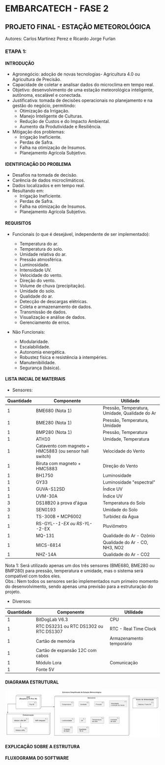 # EMBARCATECH - FASE 2

## PROJETO FINAL - ESTAÇÃO METEOROLÓGICA

Autores: Carlos Martinez Perez e Ricardo Jorge Furlan

### ETAPA 1:

#### INTRODUÇÃO

- Agronegócio: adoção de novas tecnologias- Agricultura 4.0 ou Agricultura de Precisão.  
- Capacidade de coletar e analisar dados do microclima em tempo real.  
- Objetivo: desenvolvimento de uma estação meteorológica inteligente, autônoma, escalável e conectada.  
- Justificativa: tomada de decisões operacionais no planejamento e na gestão do negócio, permitindo:  
    - Otimização da Irrigação.  
    - Manejo Inteligente de Culturas.  
    - Redução de Custos e do Impacto Ambiental.  
    - Aumento da Produtividade e Resiliência.  
- Mitigação dos problemas:  
    - Irrigação Ineficiente.  
    - Perdas de Safra.  
    - Falha na otimização de Insumos.  
    - Planejamento Agrícola Subjetivo.  

#### IDENTIFICAÇÃO DO PROBLEMA

- Desafios na tomada de decisão.  
- Carência de dados microclimáticos.  
- Dados localizados e em tempo real.  
- Resultando em:  
    - Irrigação Ineficiente.  
    - Perdas de Safra.  
    - Falha na otimização de Insumos.  
    - Planejamento Agrícola Subjetivo.  

#### REQUISITOS

- Funcionais (o que é desejável, independente de ser implementado):  
    - Temperatura do ar.  
    - Temperatura do solo.  
    - Umidade relativa do ar.  
    - Pressão atmosférica.  
    - Luminosidade.  
    - Intensidade UV.  
    - Velocidade do vento.  
    - Direção do vento.  
    - Volume de chuva (precipitação).  
    - Umidade do solo.  
    - Qualidade do ar.  
    - Detecção de descargas elétricas.  
    - Coleta e armazenamento de dados.  
    - Transmissão de dados.  
    - Visualização e análise de dados.  
    - Gerenciamento de erros.  

- Não Funcionais:  
    - Modularidade.  
    - Escalabilidade.  
    - Autonomia energética.  
    - Robustez física e resistência à intempéries.  
    - Manutenibilidade.  
    - Segurança (básica).  

#### LISTA INICIAL DE MATERIAIS

- Sensores:  

| Quantidade | Componente                                | Utilidade                                 |
|------------|-------------------------------------------|-------------------------------------------|
| 1          | BME680 (Nota 1)                           | Pressão, Temperatura, Umidade, Qualidade do Ar |
| 1          | BME280 (Nota 1)                           | Pressão, Temperatura, Umidade             |
| 1          | BMP280 (Nota 1)                           | Pressão, Temperatura                      |
| 1          | ATH10                                     | Umidade, Temperatura                      |
| 1          | Catavento com magneto + HMC5883 (ou sensor hall switch) | Velocidade do Vento                       |
| 1          | Biruta com magneto + HMC5883              | Direção do Vento                          |
| 1          | BH1750                                    | Luminosidade                              |
| 1          | GY33                                      | Luminosidade "espectral"                  |
| 1          | GUVA-S12SD                                | Índice UV                                 |
| 1          | UVM-30A                                   | Índice UV                                 |
| 3          | DS18B20 à prova d'água                    | Temperatura do Solo                       |
| 3          | SEN0193                                   | Umidade do Solo                           |
| 1          | TS-300B + MCP6002                         | Turbidez da Água                          |
| 1          | RS-GYL-*-1-EX ou RS-YL-*-2-EX             | Pluviômetro                               |
| 1          | MQ-131                                    | Qualidade do Ar - Ozônio                  |
| 1          | MICS-6814                                 | Qualidade do Ar - CO, NH3, NO2            |
| 1          | NHZ-14A                                   | Qualidade do Ar - CO2                     |

Nota 1: Será utilizado apenas um dos três sensores (BME680, BME280 ou BMP280) para pressão, temperatura e umidade, mas o sistema será compatível com todos eles.  
Obs.: Nem todos os sensores serão implementados num primeiro momento do desenvolvimento, sendo apenas uma previsão para a estruturação do projeto.  

- Diversos:  

| Quantidade | Componente                          | Utilidade              |
|------------|-------------------------------------|------------------------|
| 1          | BitDogLab V6.3                      | CPU                    |
| 1          | RTC DS3231 ou RTC DS1302 ou RTC DS1307 | RTC - Real Time Clock |
| 1          | Cartão de memória                   | Armazenamento temporário |
| 1          | Cartão de expansão 12C com cabos     |                        |
| 1          | Módulo Lora                         | Comunicação            |
| 1          | Fonte 5V                            |                        |
  








#### DIAGRAMA ESTRUTURAL

![Figura 1. Diagrama Estrutural](imagens/Diagrama_Estrutural.jpg)

  
#### EXPLICAÇÃO SOBRE A ESTRUTURA


#### FLUXOGRAMA DO SOFTWARE

